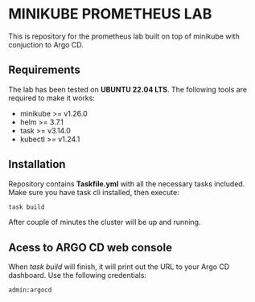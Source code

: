 # MINIKUBE PROMETHEUS LAB

This is repository for the prometheus lab built on top of minikube with conjuction to Argo CD.

## Requirements

The lab has been tested on **UBUNTU 22.04 LTS**. The following tools are required to make it works:
* minikube >= v1.26.0
* helm >= 3.7.1
* task >= v3.14.0
* kubectl >= v1.24.1

## Installation

Repository contains **Taskfile.yml** with all the necessary tasks included. Make sure you have task cli installed, then execute:

```bash
task build
```

After couple of minutes the cluster will be up and running.


## Acess to ARGO CD web console

When *task build* will finish, it will print out the URL to your Argo CD dashboard. Use the following credentials:

```bash
admin:argocd
```